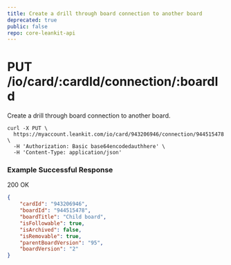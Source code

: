 ```yaml
---
title: Create a drill through board connection to another board
deprecated: true
public: false
repo: core-leankit-api
---
```

# PUT /io/card/:cardId/connection/:boardId
Create a drill through board connection to another board.

```shell
curl -X PUT \
  https://myaccount.leankit.com/io/card/943206946/connection/944515478 \
  -H 'Authorization: Basic base64encodedauthhere' \
  -H 'Content-Type: application/json'
```

### Example Successful Response
200 OK
```json
{
    "cardId": "943206946",
    "boardId": "944515478",
    "boardTitle": "Child board",
    "isFollowable": true,
    "isArchived": false,
    "isRemovable": true,
    "parentBoardVersion": "95",
    "boardVersion": "2"
}
```

